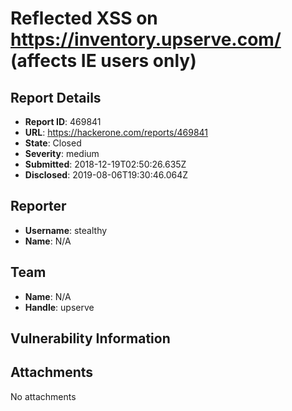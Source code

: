 # Reflected XSS on https://inventory.upserve.com/ (affects IE users only)

## Report Details
- **Report ID**: 469841
- **URL**: https://hackerone.com/reports/469841
- **State**: Closed
- **Severity**: medium
- **Submitted**: 2018-12-19T02:50:26.635Z
- **Disclosed**: 2019-08-06T19:30:46.064Z

## Reporter
- **Username**: stealthy
- **Name**: N/A

## Team
- **Name**: N/A
- **Handle**: upserve

## Vulnerability Information


## Attachments
No attachments
